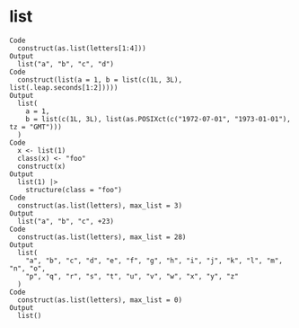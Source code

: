 # list

    Code
      construct(as.list(letters[1:4]))
    Output
      list("a", "b", "c", "d")
    Code
      construct(list(a = 1, b = list(c(1L, 3L), list(.leap.seconds[1:2]))))
    Output
      list(
        a = 1,
        b = list(c(1L, 3L), list(as.POSIXct(c("1972-07-01", "1973-01-01"), tz = "GMT")))
      )
    Code
      x <- list(1)
      class(x) <- "foo"
      construct(x)
    Output
      list(1) |>
        structure(class = "foo")
    Code
      construct(as.list(letters), max_list = 3)
    Output
      list("a", "b", "c", +23)
    Code
      construct(as.list(letters), max_list = 28)
    Output
      list(
        "a", "b", "c", "d", "e", "f", "g", "h", "i", "j", "k", "l", "m", "n", "o",
        "p", "q", "r", "s", "t", "u", "v", "w", "x", "y", "z"
      )
    Code
      construct(as.list(letters), max_list = 0)
    Output
      list()

